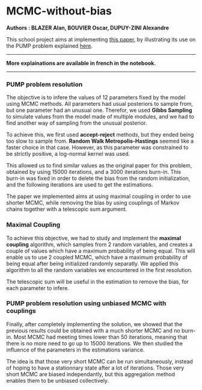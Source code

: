 # MCMC-without-bias

**Authors : BLAZER Alan, BOUVIER Oscar, DUPUY-ZINI Alexandre**

This school project aims at implementing [this paper](https://arxiv.org/abs/1708.03625), by illustrating its use on the PUMP problem explained [here](http://www.openbugs.net/Examples/Pumps.html).
_____
**More explainations are available in french in the notebook.**
_____

### PUMP problem resolution

The objective is to infere the values of 12 parameters fixed by the model using MCMC methods. All parameters had usual posteriors to sample from, but one parameter had an unusual one. Therefor, we used **Gibbs Sampling** to simulate values from the model made of multiple modules, and we had to find another way of sampling from the unusual posterior.

To achieve this, we first used **accept-reject** methods, but they ended being too slow to sample from. **Random Walk Metropolis-Hastings** seemed like a faster choice in that case. However, as this parameter was constrained to be strictly positive, a log-normal kernel was used.

This allowed us to find similar values as the original paper for this problem, obtained by using 15000 iterations, and a 3000 iterations burn-in. This burn-in was fixed in order to delete the bias from the random initialization, and the following iterations are used to get the estimations.

The paper we implemented aims at using maximal coupling in order to use shorter MCMC, while removing the bias by using couplings of Markov chains together with a telescopic sum argument.

### Maximal Coupling

To achieve this objective, we had to study and implement the **maximal coupling** algorithm, which samples from 2 random variables, and creates a couple of values which have a maximum probability of being equal. This will enable us to use 2 coupled MCMC, which have a maximum probability of being equal after being initialized randomly separatly. We applied this algorithm to all the random variables we encountered in the first resolution.

The telescopic sum will be useful in the estimation to remove the bias, for each parameter to infere.

### PUMP problem resolution using unbiased MCMC with couplings

Finally, after completely implementing the solution, we showed that the previous results could be obtained with a much shorter MCMC and no burn-in. Most MCMC had meeting times lower than 50 iterations, meaning that there is no more need to go up to 15000 iterations. We then studied the influence of the parameters in the estimations variance.

The idea is that those very short MCMC can be run simultaneously, instead of hoping to have a stationnary state after a lot of iterations. Those very short MCMC are biased independantly, but this aggregation method enables them to be unbiased collectively.
